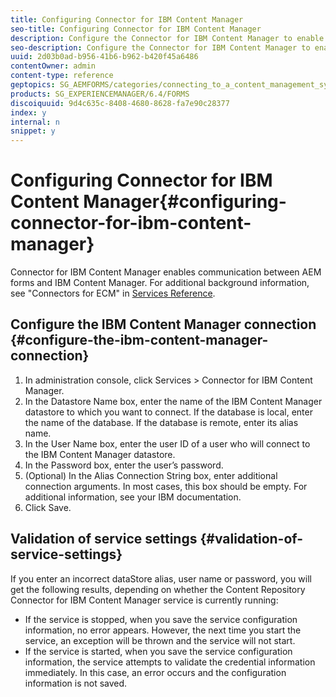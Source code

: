 ```yaml
---
title: Configuring Connector for IBM Content Manager
seo-title: Configuring Connector for IBM Content Manager
description: Configure the Connector for IBM Content Manager to enable communication between AEM forms and IBM Content Manager.
seo-description: Configure the Connector for IBM Content Manager to enable communication between AEM forms and IBM Content Manager.
uuid: 2d03b0ad-b956-41b6-b962-b420f45a6486
contentOwner: admin
content-type: reference
geptopics: SG_AEMFORMS/categories/connecting_to_a_content_management_system
products: SG_EXPERIENCEMANAGER/6.4/FORMS
discoiquuid: 9d4c635c-8408-4680-8628-fa7e90c28377
index: y
internal: n
snippet: y
---
```


# Configuring Connector for IBM Content Manager{#configuring-connector-for-ibm-content-manager}

Connector for IBM Content Manager enables communication between AEM forms and IBM Content Manager. For additional background information, see "Connectors for ECM" in [Services Reference](http://www.adobe.com/go/learn_aemforms_services_63).

## Configure the IBM Content Manager connection {#configure-the-ibm-content-manager-connection}

1. In administration console, click Services &gt; Connector for IBM Content Manager. 
1. In the Datastore Name box, enter the name of the IBM Content Manager datastore to which you want to connect. If the database is local, enter the name of the database. If the database is remote, enter its alias name.
1. In the User Name box, enter the user ID of a user who will connect to the IBM Content Manager datastore.
1. In the Password box, enter the user’s password.
1. (Optional) In the Alias Connection String box, enter additional connection arguments. In most cases, this box should be empty. For additional information, see your IBM documentation. 
1. Click Save.

## Validation of service settings {#validation-of-service-settings}

If you enter an incorrect dataStore alias, user name or password, you will get the following results, depending on whether the Content Repository Connector for IBM Content Manager service is currently running:

* If the service is stopped, when you save the service configuration information, no error appears. However, the next time you start the service, an exception will be thrown and the service will not start.
* If the service is started, when you save the service configuration information, the service attempts to validate the credential information immediately. In this case, an error occurs and the configuration information is not saved.

